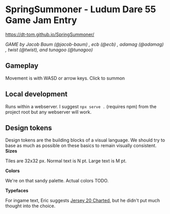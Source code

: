 # SpringSummoner - Ludum Dare 55 Game Jam Entry

https://dt-tom.github.io/SpringSummoner/

*GAME by Jacob Baum (@jacob-baum) , ecb (@ecb) , adamag (@adamag) , twist (@twist), and tunagoo (@tunagoo)*

## Gameplay
Movement is with WASD or arrow keys. Click to summon

## Local development

Runs within a webserver. I suggest `npx serve .` (requires npm) from the project
root but any webserver will work.

## Design tokens

Design tokens are the building blocks of a visual language. We should try to
base as much as possible on these basics to remain visually consistent.
__Sizes__

Tiles are 32x32 px. Normal text is N pt. Large text is M pt.

__Colors__

We're on that sandy palette. Actual colors TODO.

__Typefaces__

For ingame text, Eric suggests [Jersey 20
Charted](https://fonts.google.com/specimen/Jersey+20+Charted), but he didn't
put much thought into the choice.
